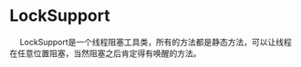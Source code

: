 

# LockSupport
<!-- 

Java 线程中断(interrupt)与阻塞 (park)的区别
https://blog.csdn.net/higherzjm/article/details/82700264

https://www.jianshu.com/p/f1f2cd289205

-->

&emsp; LockSupport是一个线程阻塞工具类，所有的方法都是静态方法，可以让线程在任意位置阻塞，当然阻塞之后肯定得有唤醒的方法。  

